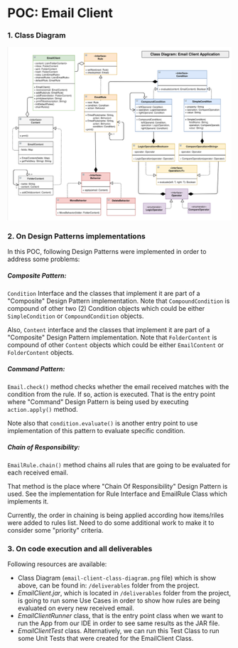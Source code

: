 # POC: Email Client

### 1. Class Diagram

![alt tag](https://raw.githubusercontent.com/leo-fcx/email-client-poc/master/deliverables/email-client-class-diagram.png)

### 2. On Design Patterns implementations

In this POC, following Design Patterns were implemented in order to address some problems:

##### Composite Pattern:   
`Condition` Interface and the classes that implement it are part of a "Composite" Design Pattern implementation. Note that `CompoundCondition` is compound of other two (2) Condition objects which could be either `SimpleCondition` or `CompoundCondition` objects.

Also, `Content` interface and the classes that implement it are part of a "Composite" Design Pattern implementation. Note that `FolderContent` is compound of other `Content` objects which could be either `EmailContent` or `FolderContent` objects.

##### Command Pattern:
`Email.check()` method checks whether the email received matches with the condition from the rule. If so, action is executed. That is the entry point where "Command" Design Pattern is being used by executing `action.apply()`
method.

Note also that `condition.evaluate()` is another entry point to use implementation of this pattern to evaluate specific condition.

   
##### Chain of Responsibility:   
`EmailRule.chain()` method chains all rules that are going to be evaluated for each received email.

That method is the place where "Chain Of Responsibility" Design Pattern is used. See the implementation for Rule Interface and EmailRule Class which implements it.

Currently, the order in chaining is being applied according how items/riles were added to rules list. Need to do some additional work to make it to consider some "priority" criteria.
 
### 3. On code execution and all deliverables

Following resources are available:
- Class Diagram (`email-client-class-diagram.png` file) which is show above, can be found in: `/deliverables` folder from the project.
- _EmailClient.jar_, which is located in `/deliverables` folder from the project, is going to run some Use Cases in order to show how rules are being evaluated on every new received email.
- _EmailClientRunner_ class, that is the entry point class when we want to run the App from our IDE in order to see same results as the JAR file.
- _EmailClientTest_ class. Alternatively, we can run this Test Class to run some Unit Tests that were created for the EmailClient Class.  
